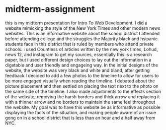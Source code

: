 # midterm-assignment
this is my midterm presentation for Intro To Web Development. 
I did a website mimicking the style of the New York Times and other modern news websites. This is an informative website about the school district I attended before attending college and the struggles the Majority black and hsipanic students face in this district that is ruled by members who attend private schools. 
i used Countless of articles written by the new york times, Lohud, news 12, and instagram to get my sources, 
essentially this is a research paper, but i used different design choices to lay out the information in a digetable and user friendly and engageing way. 
In the initial designs of the website, the website was very black and white and bland, after getting feedback I decided to add a few photos to the timeline to allow for users to be more engaged visually when reading the timeline. I debated about the picture placement and then settled on placing the text next to the photo on the same side of the timeline. 
I also made adjustments to the effects section of the website, removing the harsh borders and thick arrow and replacing it with a thinner arrow and no borders to maintain the same feel throughout the website. 
My goal was to have this website be as informative as possible displaying the facts of the situation, and making people aware of an issue gong on in a school district that is less than an hour and a half away from NYC. 
